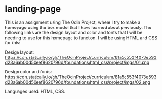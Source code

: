 # landing-page
This is an assignment using The Odin Project, where I try to make a homepage using the box model that I have learned about previously. 
The following links are the design layout and color and fonts that I will be needing to use for this homepage to function. I will be
using HTML and CSS for this:

Design layout: https://cdn.statically.io/gh/TheOdinProject/curriculum/81a5d553f4073e593d23a6ab00d50eef8620796d/foundations/html_css/project/imgs/01.png

Design color and fonts: https://cdn.statically.io/gh/TheOdinProject/curriculum/81a5d553f4073e593d23a6ab00d50eef8620796d/foundations/html_css/project/imgs/02.png

Languages used: HTML, CSS.